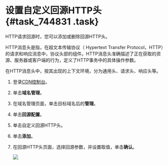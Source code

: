 # 设置自定义回源HTTP头 {#task_744831 .task}

HTTP请求回源时，您可以添加或删除回源HTTP头。

HTTP消息头是指，在超文本传输协议（ Hypertext Transfer Protocol，HTTP）的请求和响应消息中，协议头部的组件。HTTP消息头准确描述了正在获取的资源、服务器或客户端的行为，定义了HTTP事务中的具体操作参数。

在HTTP消息头中，按其出现的上下文环境，分为通用头、请求头、响应头等。

1.  登录[CDN控制台](https://cdn.console.aliyun.com)。
2.  单击**域名管理**。
3.  在域名管理页面，单击目标域名后的**管理**。
4.  单击**回源配置**。
5.  单击自定义回源HTTP头。
6.  单击**添加**。
7.  在回源HTTP头页面，选择回源参数，并设置取值，单击**确认**。 

    ![](http://static-aliyun-doc.oss-cn-hangzhou.aliyuncs.com/assets/img/601148/156163079749739_zh-CN.png)


